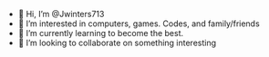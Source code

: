 - 👋 Hi, I’m @Jwinters713
- 👀 I’m interested in computers, games. Codes, and family/friends 
- 🌱 I’m currently learning to become the best. 
- 💞️ I’m looking to collaborate on something interesting 


<!---
Jwinters713/Jwinters713 is a ✨ special ✨ repository because its `README.md` (this file) appears on your GitHub profile.
You can click the Preview link to take a look at your changes.
--->
